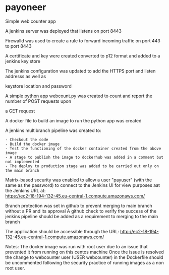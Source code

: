 # payoneer
Simple web counter app


A jenkins server was deployed that listens on port 8443

Firewalld was used to create a rule to forward incoming traffic on port 443 to port 8443

A certificate and key were created converted to p12 format and added to a jenkins key store

The jenkins configuration was updated to add the HTTPS port and listen addresss as well as

keystore location and password

A simple python app webcount.py was created to count and report the number of POST requests upon

a GET request

A docker file to build an image to run the python app was created

A jenkins multibranch pipeline was created to:

    - Checkout the code
    - Build the docker image
    - Test the functioning of the docker container created from the above image
    - A stage to publish the image to dockerhub was added in a comment but not implemented
    - The deploy to production stage was added to be carried out only on the main branch

Matrix-based security was enabled to allow a user "payuser" (with the same as the password) to connect to 
the Jenkins UI for view purposes aat the Jenkins URL at:   
 https://ec2-18-194-132-45.eu-central-1.compute.amazonaws.com/ 
 
Branch protection was set in github to prevent merging to main branch without a PR and its approval
A github check to verify the success of the jenkins pipeline should be added as a requirement to merging to the main branch

The application should be accessible through the URL:  http://ec2-18-194-132-45.eu-central-1.compute.amazonaws.com/


Notes:  The docker image was run with root user due to an issue that prevented it from running on this centos machine
        Once the issue is resolved the change to webcounter user (USER webcounter) in the Dockerfile should be uncommented
        following the security practice of running images as a non root user.
